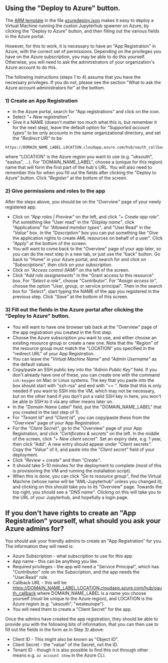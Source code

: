 ## Using the "Deploy to Azure" button.

The [ARM template](https://docs.microsoft.com/en-us/azure/azure-resource-manager/templates/overview) in the file [azuredeploy.json](azuredeploy.json) makes it easy to deploy a Virtual Machine running the custon Jupyterhub spawner on Azure, by clicking the "Deploy to Azure" button, and then filling out the various fields in the Azure portal.

However, for this to work, it is necessary to have an "App Registration" in Azure, with the correct set of permissions.   Depending on the privileges you have on the Azure subscription, you may be able to do this yourself.  Otherwise, you will need to ask the administrators of your organization's Azure account to do this.   

The following instructions (steps 1 to 4) assume that you have the necessary privileges.  If you do not, please see the section "What to ask the Azure account administrators for" at the bottom.

### 1) Create an App Registration

 * In the Azure portal, search for "App registrations" and click on the icon.
 * Select *"+ New registration"*.
 * Give it a NAME (doesn't matter too much what this is, but remember it for the next step), leave the default option for *"Supported account types"* to be only accounts in the same organizational directory, and set the *"Redirect URI"* to be
 ```
 https://DOMAIN_NAME_LABEL.LOCATION.cloudapp.azure.com/hub/oauth_callback
 ```
 where "LOCATION" is the Azure region you want to use (e.g. "uksouth", "eastus", ...).  For "DOMAIN_NAME_LABEL", choose a (unique for this region) name that will form the first part of the hub's URL.  You will also need to remember this for when you fill out the fields after clicking the "Deploy to Azure" button. Click *"Register"* at the bottom of the screen.

### 2) Give permissions and roles to the app

After the steps above, you should be on the *"Overview"* page of your newly registered app.
 * Click on *"App roles | Preview"* on the left, and click *"+ Create app role"*.
 Put something like "User read" in the *"Display name"*, click "Applications" for *"Allowed member types"*, and "User.Read" in the *"Value"* box.  In the *"Description"* box you can put something like "Give the application rights to create AML resources on behalf of a user".   Click *"Apply"* at the bottom of the screen.
 * You will want to come back to the "Overview" page of your app later, so you can do the next step in a new tab, or just use the "back" button.  Go back to "Home" in your Azure portal, and search for and click on *"Subscriptions"*, then click on your subscription.
 * Click on *"Access control (IAM)"* on the left of the screen.
 * Click *"Add role assignements"* in the "Grant access to this resource" box.  For *"Select a role"*, choose "Contributor".   For *"Assign access to"*, choose the option "User, group, or service principal".   Then in the search box for *"Select"*, start typing the NAME of the app you registered in the previous step.  Click *"Save"* at the bottom of this screen.

### 3) Fill out the fields in the Azure portal after clicking the "Deploy to Azure" button.
 * You will want to have one browser tab back at the "Overview" page of the app registration you created in the first step.
 * Choose the Azure subscription you want to use, and either choose an existing resource group or create a new one.   Note that the *"Region"* of the resource group must match the "LOCATION" you specified in the "redirect URL" of your App Registration.
 * You can leave the *"Virtual Machine Name"* and *"Admin Username"* as the default values.
 * Copy/paste an SSH public key into the *"Admin Public Key"* field.  If you don't already have one of these, you can create one with the command ```ssh-keygen``` on Mac or Linux systems.  The key that you paste into the box should start with "ssh-rsa" and end with "== <some-email-address>".   Note that this is only needed if you want to SSH into the VM, which may not be necessary, but on the other hand if you don't put a valid SSH key in here, you won't be able to SSH to it via any other means later on.
 * In the *"Domain Name Label"* field, put the "DOMAIN_NAME_LABEL" that you created in the last step of 1).
 * For *"Tenant Id"* and *"Client Id"*, you can copy/paste these from the "Overview" page of your App Registration.
 * For the *"Client Secret"*, go to the "Overview" page of your App Registration, and click *"Certificates & secrets"* on the left.  In the middle of the screen, click *"+ New client secret"*.  Set an expiry date, e.g. 1 year, then click "Add".  A new entry should appear under "Client secrets".   Copy the *"Value"* of it, and paste into the *"Client secret"* field of your deployment.
 * Click *"Review + create"* and then *"Create"*.
 * It should take 5-10 minutes for the deployment to complete (most of this is provisioning the VM and running the installation script).
 * When this is done, you can click *"Go to resource group"*, find the Virtual Machine (whose name will be "AML-Jupyterhub" unless you changed it), and clicking on this should take you to its "Overview" page.  Towards the top right, you should see a *"DNS name"*.   Clicking on this will take you to the URL of your Jupyterhub, and hopefully a login page.
 
 ## If you don't have rights to create an "App Registration" yourself, what should you ask your Azure admins for?
 
 You should ask your friendly admins to create an "App Registration" for you.   The information they will need is:
  * Azure Subscription - what subscription to use for this app.
  * App name - this can be anything you like.
  * Required privileges - the app will need a "Service Principal", which has "Contributor" role on the Subscription, and the app needs the "User.Read" role.
  * Callback URL - this will be https://DOMAIN_NAME_LABEL.LOCATION.cloudapp.azure.com/hub/oauth_callback where DOMAIN_NAME_LABEL is a name you choose yourself (must be unique to the Azure region), and LOCATION is the Azure region (e.g. "uksouth", "westeurope").
  * You will need them to create a "Client Secret" for the app.
  
  Once the admins have created the app registration, they should be able to provide you with the following bits of information, that you can then use to fill out the fields in the form as in Step 3) above:
   * Client ID - This might also be known as "Object ID".
   * Client Secret - the "value" of the Secret, not the ID.
   * Tenant ID - though it is also possible to find this out through other means e.g. `az account show` in the Azure CLI.
   
   
 
 
